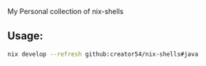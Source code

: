 My Personal collection of nix-shells

## Usage:
```bash
nix develop --refresh github:creator54/nix-shells#java
```
